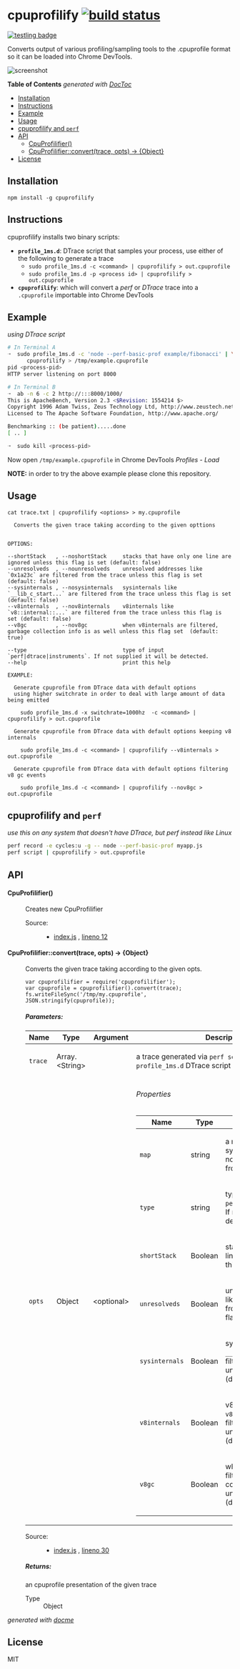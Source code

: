 # cpuprofilify [![build status](https://secure.travis-ci.org/thlorenz/cpuprofilify.png?branch=master)](http://travis-ci.org/thlorenz/cpuprofilify)

[![testling badge](https://ci.testling.com/thlorenz/cpuprofilify.png)](https://ci.testling.com/thlorenz/cpuprofilify)

Converts output of various profiling/sampling tools to the .cpuprofile format so it can be loaded into Chrome DevTools.

![screenshot](assets/cpuprofilify.gif)

<!-- START doctoc generated TOC please keep comment here to allow auto update -->
<!-- DON'T EDIT THIS SECTION, INSTEAD RE-RUN doctoc TO UPDATE -->
**Table of Contents**  *generated with [DocToc](https://github.com/thlorenz/doctoc)*

- [Installation](#installation)
- [Instructions](#instructions)
- [Example](#example)
- [Usage](#usage)
- [cpuprofilify and `perf`](#cpuprofilify-and-perf)
- [API](#api)
    - [CpuProfilifier()](#cpuprofilifier)
    - [CpuProfilifier::convert(trace, opts) → {Object}](#cpuprofilifierconverttrace-opts-→-object)
- [License](#license)

<!-- END doctoc generated TOC please keep comment here to allow auto update -->

## Installation

    npm install -g cpuprofilify

## Instructions

cpuprofilify installs two binary scripts:

- **`profile_1ms.d`**: DTrace script that samples your process, use either of the following to generate a trace
  - `sudo profile_1ms.d -c <command> | cpuprofilify > out.cpuprofile`
  - `sudo profile_1ms.d -p <process id> | cpuprofilify > out.cpuprofile`
- **`cpuprofilify`**: which will convert a *perf* or *DTrace* trace into a `.cpuprofile` importable into Chrome DevTools

## Example

*using DTrace script*

```sh
# In Terminal A
➝  sudo profile_1ms.d -c 'node --perf-basic-prof example/fibonacci' | \
      cpuprofilify > /tmp/example.cpuprofile
pid <process-pid>
HTTP server listening on port 8000

# In Terminal B
➝  ab -n 6 -c 2 http://:::8000/1000/
This is ApacheBench, Version 2.3 <$Revision: 1554214 $>
Copyright 1996 Adam Twiss, Zeus Technology Ltd, http://www.zeustech.net/
Licensed to The Apache Software Foundation, http://www.apache.org/

Benchmarking :: (be patient).....done
[ .. ]

➝  sudo kill <process-pid>
```

Now open `/tmp/example.cpuprofile` in Chrome DevTools *Profiles - Load*

**NOTE:** in order to try the above example please clone this repository.

## Usage

```
cat trace.txt | cpuprofilify <options> > my.cpuprofile 

  Converts the given trace taking according to the given opttions


OPTIONS:

--shortStack   , --noshortStack     stacks that have only one line are ignored unless this flag is set (default: false)
--unresolveds  , --nounresolveds    unresolved addresses like `0x1a23c` are filtered from the trace unless this flag is set (default: false)
--sysinternals , --nosysinternals   sysinternals like `__lib_c_start...` are filtered from the trace unless this flag is set (default: false)
--v8internals  , --nov8internals    v8internals like `v8::internal::...` are filtered from the trace unless this flag is set (default: false)
--v8gc         , --nov8gc           when v8internals are filtered, garbage collection info is as well unless this flag set  (default: true)

--type                              type of input `perf|dtrace|instruments`. If not supplied it will be detected. 
--help                              print this help

EXAMPLE:

  Generate cpuprofile from DTrace data with default options 
  using higher switchrate in order to deal with large amount of data being emitted

    sudo profile_1ms.d -x switchrate=1000hz  -c <command> | cpuprofilify > out.cpuprofile

  Generate cpuprofile from DTrace data with default options keeping v8 internals

    sudo profile_1ms.d -c <command> | cpuprofilify --v8internals > out.cpuprofile

  Generate cpuprofile from DTrace data with default options filtering v8 gc events
    
    sudo profile_1ms.d -c <command> | cpuprofilify --nov8gc > out.cpuprofile
```

## cpuprofilify and `perf`

*use this on any system that doesn't have DTrace, but perf instead like Linux*

```sh
perf record -e cycles:u -g -- node --perf-basic-prof myapp.js
perf script | cpuprofilify > out.cpuprofile
```

## API

<!-- START docme generated API please keep comment here to allow auto update -->
<!-- DON'T EDIT THIS SECTION, INSTEAD RE-RUN docme TO UPDATE -->

<div>
<div class="jsdoc-githubify">
<section>
<article>
<div class="container-overview">
<dl class="details">
</dl>
</div>
<dl>
<dt>
<h4 class="name" id="CpuProfilifier"><span class="type-signature"></span>CpuProfilifier<span class="signature">()</span><span class="type-signature"></span></h4>
</dt>
<dd>
<div class="description">
<p>Creates new CpuProfilifier</p>
</div>
<dl class="details">
<dt class="tag-source">Source:</dt>
<dd class="tag-source"><ul class="dummy">
<li>
<a href="https://github.com/thlorenz/cpuprofilify/blob/master/index.js">index.js</a>
<span>, </span>
<a href="https://github.com/thlorenz/cpuprofilify/blob/master/index.js#L12">lineno 12</a>
</li>
</ul></dd>
</dl>
</dd>
<dt>
<h4 class="name" id="CpuProfilifier::convert"><span class="type-signature"></span>CpuProfilifier::convert<span class="signature">(trace, <span class="optional">opts</span>)</span><span class="type-signature"> &rarr; {Object}</span></h4>
</dt>
<dd>
<div class="description">
<p>Converts the given trace taking according to the given opts.</p>
<pre><code>var cpuprofilifier = require('cpuprofilifier');
var cpuprofile = cpuprofilifier().convert(trace);
fs.writeFileSync('/tmp/my.cpuprofile', JSON.stringify(cpuprofile));</code></pre>
</div>
<h5>Parameters:</h5>
<table class="params">
<thead>
<tr>
<th>Name</th>
<th>Type</th>
<th>Argument</th>
<th class="last">Description</th>
</tr>
</thead>
<tbody>
<tr>
<td class="name"><code>trace</code></td>
<td class="type">
<span class="param-type">Array.&lt;String></span>
</td>
<td class="attributes">
</td>
<td class="description last"><p>a trace generated via <code>perf script</code> or the <code>profile_1ms.d</code> DTrace script</p></td>
</tr>
<tr>
<td class="name"><code>opts</code></td>
<td class="type">
<span class="param-type">Object</span>
</td>
<td class="attributes">
&lt;optional><br>
</td>
<td class="description last">
<h6>Properties</h6>
<table class="params">
<thead>
<tr>
<th>Name</th>
<th>Type</th>
<th class="last">Description</th>
</tr>
</thead>
<tbody>
<tr>
<td class="name"><code>map</code></td>
<td class="type">
<span class="param-type">string</span>
</td>
<td class="description last"><p>a map containing symbols information, if not given it will be read from /tmp/perf-<pid>.map.</pid></p></td>
</tr>
<tr>
<td class="name"><code>type</code></td>
<td class="type">
<span class="param-type">string</span>
</td>
<td class="description last"><p>type of input <code>perf|dtrace|instruments</code>. If not supplied it will be detected.</p></td>
</tr>
<tr>
<td class="name"><code>shortStack</code></td>
<td class="type">
<span class="param-type">Boolean</span>
</td>
<td class="description last"><p>stacks that have only one line are ignored unless this flag is set</p></td>
</tr>
<tr>
<td class="name"><code>unresolveds</code></td>
<td class="type">
<span class="param-type">Boolean</span>
</td>
<td class="description last"><p>unresolved addresses like <code>0x1a23c</code> are filtered from the trace unless this flag is set (default: false)</p></td>
</tr>
<tr>
<td class="name"><code>sysinternals</code></td>
<td class="type">
<span class="param-type">Boolean</span>
</td>
<td class="description last"><p>sysinternals like <code>__lib_c_start...</code> are filtered from the trace unless this flag is set (default: false)</p></td>
</tr>
<tr>
<td class="name"><code>v8internals</code></td>
<td class="type">
<span class="param-type">Boolean</span>
</td>
<td class="description last"><p>v8internals like <code>v8::internal::...</code> are filtered from the trace unless this flag is set (default: false)</p></td>
</tr>
<tr>
<td class="name"><code>v8gc</code></td>
<td class="type">
<span class="param-type">Boolean</span>
</td>
<td class="description last"><p>when v8internals are filtered, garbage collection info is as well unless this flag set  (default: true)</p></td>
</tr>
</tbody>
</table>
</td>
</tr>
</tbody>
</table>
<dl class="details">
<dt class="tag-source">Source:</dt>
<dd class="tag-source"><ul class="dummy">
<li>
<a href="https://github.com/thlorenz/cpuprofilify/blob/master/index.js">index.js</a>
<span>, </span>
<a href="https://github.com/thlorenz/cpuprofilify/blob/master/index.js#L30">lineno 30</a>
</li>
</ul></dd>
</dl>
<h5>Returns:</h5>
<div class="param-desc">
<p>an cpuprofile presentation of the given trace</p>
</div>
<dl>
<dt>
Type
</dt>
<dd>
<span class="param-type">Object</span>
</dd>
</dl>
</dd>
</dl>
</article>
</section>
</div>

*generated with [docme](https://github.com/thlorenz/docme)*
</div>
<!-- END docme generated API please keep comment here to allow auto update -->

## License

MIT
